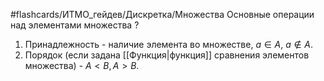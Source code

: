 #flashcards/ИТМО_гейдев/Дискретка/Множества
Основные операции над элементами множества
?
1. Принадлежность - наличие элемента во множестве, $a \in A$, $a \notin A$.
2. Порядок (если задана [[Функция|функция]] сравнения элементов множества) - $A < B, A > B$.
